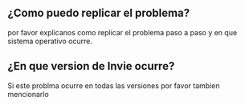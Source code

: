 ## ¿Como puedo replicar el problema?
por favor explicanos como replicar el problema paso a paso y en que sistema operativo ocurre.
## ¿En que version de Invie ocurre?
Si este problma ocurre en todas las versiones por favor tambien mencionarlo
